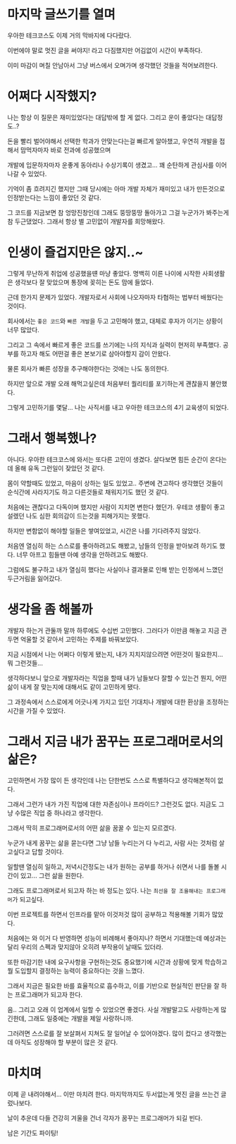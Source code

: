 
# 마지막 글쓰기를 열며

우아한 테크코스도 이제 거의 막바지에 다다랐다.  

이번에야 말로 멋진 글을 써야지! 라고 다짐했지만 어김없이 시간이 부족하다.

이미 마감이 며칠 안남아서 그냥 버스에서 오며가며 생각했던 것들을 적어보려한다. 


# 어쩌다 시작했지?

나는 항상 이 질문은 재미있었다는 대답밖에 할 게 없다. 그리고 운이 좋았다는 대답정도..?  

돈을 빨리 벌어야해서 선택한 학과가 안맞는다는걸 빠르게 알아챘고, 우연히 개발을 접해서 맘먹자마자 바로 전과에 성공했으며  

개발에 입문하자마자 운좋게 동아리나 수상기록이 생겼고... 꽤 순탄하게 관심사를 이어나갈 수 있었다.  

기억이 좀 흐려지긴 했지만 그때 당시에는 아마 개발 자체가 재미있고 내가 만든것으로 인정받는다는 느낌이 좋았던 것 같다.  

그 코드를 지금보면 참 엉망진창인데 그래도 뚱땅뚱땅 돌아가고 그걸 누군가가 봐주는게 참 두근댔었다. 그래서 항상 별 고민없이 개발자를 희망해왔다. 


# 인생이 즐겁지만은 않지..~

그렇게 무난하게 취업에 성공했을떈 마냥 좋았다. 명백히 이른 나이에 시작한 사회생활은 생각보다 잘 맞았으며 통장에 꽂히는 돈도 맘에 들었다. 

근데 한가지 문제가 있었다. 개발자로서 사회에 나오자마자 타협하는 법부터 배웠다는 것이다.  

회사에서는 `좋은 코드`와 `빠른 개발`을 두고 고민해야 했고, 대체로 후자가 이기는 상황이 너무 많았다. 

그리고 그 속에서 빠르게 좋은 코드를 쓰기에는 나의 지식과 실력이 현저히 부족했다. 공부를 하고자 해도 어떤걸 좋은 본보기로 삼아야할지 감이 안왔다.  

물론 회사가 빠른 성장을 추구해야한다는 것에는 나도 동의한다.   

하지만 앞으로 개발 오래 해먹고싶은데 처음부터 퀄리티를 포기하는게 괜찮을지 불안했다. 

그렇게 고민하기를 몇달... 나는 사직서를 내고 우아한 테크코스의 4기 교육생이 되었다.  


# 그래서 행복했나?

아니다. 우아한 테크코스에 와서는 또다른 고민이 생겼다. 살다보면 힘든 순간이 온다는데 올해 유독 그런일이 잦았던 것 같다.   

몸이 약할때도 있었고, 마음이 상하는 일도 있었고.. 주변에 견고하다 생각했던 것들이 순식간에 사라지기도 하고 다른것들로 채워지기도 했던 것 같다.  

처음에는 괜찮다고 다독이며 했지만 사람이 지치면 변한다 했던가. 우테코 생활이 좋고 설렜던 나도 심한 회의감이 드는것을 피해가지는 못했다. 

하지만 변함없이 해야할 일들은 쌓여있었고, 시간은 나를 기다려주지 않았다.  

처음엔 열심히 하는 스스로를 좋아하려고도 해봤고, 남들의 인정을 받아보려 하기도 했다. 너무 아프고 힘들땐 아예 생각을 안하려고도 해봤다.

그럼에도 불구하고 내가 열심히 했다는 사실이나 결과물로 인해 받는 인정에서 느꼈던 두근거림을 잃어갔다.  



# 생각을 좀 해볼까

개발자 하는거 관둘까 말까 하루에도 수십번 고민했다. 그러다가 이만큼 해놓고 지금 관두면 억울할 것 같아서 고민하는 주제를 바꿔보았다.

지금 시점에서 나는 어쩌다 이렇게 됐는지, 내가 지치지않으려면 어떤것이 필요한지... 뭐 그런것들...  

생각하다보니 앞으로 개발자라는 직업을 할때 내가 남들보다 잘할 수 있는건 뭔지, 어떤 삶이 내게 잘 맞는지에 대해서도 같이 고민하게 됐다.

그 과정속에서 스스로에게 어긋나게 가지고 있던 기대치나 개발에 대한 환상을 조정하는 시간을 가질 수 있었다.  



# 그래서 지금 ****내가 꿈꾸는 프로그래머로서의 삶은?****

고민하면서 가장 많이 든 생각인데 나는 단한번도 스스로 특별하다고 생각해본적이 없다.  

그래서 그런가 내가 가진 직업에 대한 자존심이나 프라이드? 그런것도 없다. 지금도 그냥 수많은 직업 중 하나라고 생각한다.  

그래서 딱히 프로그래머로서의 어떤 삶을 꿈꿀 수 있는지 모르겠다.  

누군가 내게 꿈꾸는 삶을 묻는다면 그냥 남들 누리는거 다 누리고, 사람 사는 것처럼 살고싶다고 답할 것이다.  

일할땐 열심히 일하고, 저녁시간정도는 내가 원하는 공부를 하거나 쉬면서 나를 돌볼 시간이 있고… 그런 삶을 원한다.  

그래도 프로그래머로서 되고자 하는 바 정도는 있다. 나는 `최선을 잘 조율해내는 프로그래머`가 되고싶다. 

이번 프로젝트를 하면서 인프라를 맡아 이것저것 많이 공부하고 적용해볼 기회가 많았다.  

처음에는 와 이거 다 반영하면 성능이 비례해서 좋아지나? 하면서 기대했는데 예상과는 달리 우리의 스펙과 맞지않아 오히려 부작용이 날때도 있더라.  

또한 마감기한 내에 요구사항을 구현하는것도 중요했기에 시간과 상황에 맞게 학습하고 뭘 도입할지 결정하는 능력이 중요하다는 것을 느꼈다.  

그래서 지금은 필요한 바를 효율적으로 흡수하고, 이를 기반으로 현실적인 판단을 잘 하는 프로그래머가 되고자 한다.  

음.. 그리고 오래 이 업계에서 일할 수 있었으면 좋겠다. 사실 개발말고도 사랑하는게 많긴한데, 그래도 일중에는 개발을 제일 사랑하니까.  

그러려면 스스로를 잘 보살펴서 지쳐도 잘 일어날 수 있어야겠다. 많이 컸다고 생각했는데 아직도 성장해야 할 부분이 많은 것 같다.   


# 마치며

이제 곧 내려야해서... 이만 마치려 한다. 마지막까지도 두서없는게 멋진 글을 쓰는건 글렀나보다.  

날이 추운데 다들 건강히 겨울을 건너 각자가 꿈꾸는 프로그래머가 되길 빈다.

남은 기간도 파이팅!
